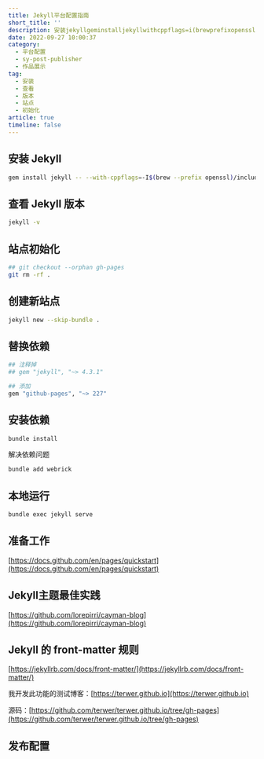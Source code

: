 ```yaml
---
title: Jekyll平台配置指南
short_title: ''
description: 安装jekyllgeminstalljekyllwithcppflags=i(brewprefixopenssl)include查看jekyll版本jekyllv站点初始化##gitcheckoutorphanghpagesgitrmrf创建新站点jekyllnewskipbundle替换依赖##注释掉##gem##添加gem安装依赖bundleinstall解决依赖问题bundleaddwebrick本地运行bundleexecjekyllserve准备工作https_docsgithubcomenpa
date: 2022-09-27 10:00:37
category:
  - 平台配置
  - sy-post-publisher
  - 作品展示
tag:
  - 安装
  - 查看
  - 版本
  - 站点
  - 初始化
article: true
timeline: false
---
```

## 安装 Jekyll

```bash
gem install jekyll -- --with-cppflags=-I$(brew --prefix openssl)/include
```

## 查看 Jekyll 版本

```bash
jekyll -v
```

## 站点初始化

```bash
## git checkout --orphan gh-pages
git rm -rf .
```

## 创建新站点

```bash
jekyll new --skip-bundle .
```

## 替换依赖

```bash
## 注释掉
## gem "jekyll", "~> 4.3.1"

## 添加
gem "github-pages", "~> 227"
```

## 安装依赖

```bash
bundle install
```

解决依赖问题

```bash
bundle add webrick
```

## 本地运行

```bash
bundle exec jekyll serve
```

## 准备工作

[https://docs.github.com/en/pages/quickstart](https://docs.github.com/en/pages/quickstart)

## Jekyll主题最佳实践

[https://github.com/lorepirri/cayman-blog](https://github.com/lorepirri/cayman-blog)

## Jekyll 的 front-matter 规则

[https://jekyllrb.com/docs/front-matter/](https://jekyllrb.com/docs/front-matter/)

我开发此功能的测试博客：[https://terwer.github.io](https://terwer.github.io)

源码：[https://github.com/terwer/terwer.github.io/tree/gh-pages](https://github.com/terwer/terwer.github.io/tree/gh-pages)

## 发布配置

‍